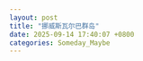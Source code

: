 ```yaml
---
layout: post
title: "挪威斯瓦尔巴群岛"
date: 2025-09-14 17:40:07 +0800
categories: Someday_Maybe
---
```







[jekyll-docs]: https://jekyllrb.com/docs/home
[jekyll-gh]:   https://github.com/jekyll/jekyll
[jekyll-talk]: https://talk.jekyllrb.com/
